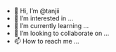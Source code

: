 - 👋 Hi, I’m @tanjii
- 👀 I’m interested in ...
- 🌱 I’m currently learning ...
- 💞️ I’m looking to collaborate on ...
- 📫 How to reach me ...

<!---
tanjii/tanjii is a ✨ special ✨ repository because its `README.md` (this file) appears on your GitHub profile.
You can click the Preview link to take a look at your changes.
--->
